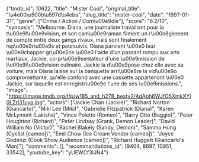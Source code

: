 {"tmdb_id": 10622, "title": "Mister Cool", "original_title": "\u4e00\u500b\u597d\u4eba", "slug_title": "mister-cool", "date": "1997-01-31", "genre": ["Crime / Action / Com\u00e9die"], "score": "6.2/10", "synopsis": "Melbourne. Diana, une journaliste travaillant pour la t\u00e9l\u00e9vision, et son cam\u00e9raman filment un r\u00e8glement de compte entre deux gangs rivaux, mais sont finalement rep\u00e9r\u00e9s et poursuivis. Diana parvient \u00e0 leur \u00e9chapper gr\u00e2ce \u00e0 l'aide d'un passant rompu aux arts martiaux, Jackie, co-pr\u00e9sentateur d'une \u00e9mission de t\u00e9l\u00e9vision culinaire. Jackie la d\u00e9pose chez elle avec sa voiture; mais Diana laisse sur la banquette arri\u00e8re la vid\u00e9o compromettante, qu'elle confond avec une cassette appartenant \u00e0 Jackie, sur laquelle est enregistr\u00e9e l'une de ses \u00e9missions.", "image": "https://image.tmdb.org/t/p/w185_and_h278_bestv2/4dAph6WJfO5XmkXYj0LZrI31uyo.jpg", "actors": ["Jackie Chan (Jackie)", "Richard Norton (Giancarlo)", "Miki Lee (Miki)", "Gabrielle Fitzpatrick (Diana)", "Karen McLymont (Lakisha)", "Vince Poletto (Romeo)", "Barry Otto (Baggio)", "Peter Houghton (Richard)", "Peter Lindsay (Grank, Demon Leader)", "David William No (Victor)", "Rachel Blakely (Sandy, Demon)", "Sammo Hung (Cyclist [cameo])", "Emil Chow (Ice Cream Vendor [cameo])", "Joyce Godenzi (Cook Show Audience [cameo])", "Richard Huggett (Giancarlo's Man)"], "comments": [], "recommandations_id": [9404, 8697, 10951, 33542], "youtube_key": "yUEWCf3IJN4"}